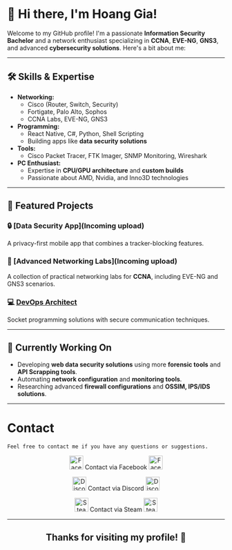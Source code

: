 # 👋 Hi there, I'm Hoang Gia!

Welcome to my GitHub profile! I'm a passionate **Information Security Bachelor** and a network enthusiast specializing in **CCNA**, **EVE-NG**, **GNS3**, and advanced **cybersecurity solutions**. Here's a bit about me:

---

## 🛠️ Skills & Expertise
- **Networking:**
  - Cisco (Router, Switch, Security)
  - Fortigate, Palo Alto, Sophos
  - CCNA Labs, EVE-NG, GNS3
- **Programming:**
  - React Native, C#, Python, Shell Scripting
  - Building apps like **data security solutions**
- **Tools:**
  - Cisco Packet Tracer, FTK Imager, SNMP Monitoring, Wireshark
- **PC Enthusiast:**
  - Expertise in **CPU/GPU architecture** and **custom builds**
  - Passionate about AMD, Nvidia, and Inno3D technologies

---

## 🚀 Featured Projects
### 🔒 [Data Security App](Incoming upload)
A privacy-first mobile app that combines a tracker-blocking features.

### 📡 [Advanced Networking Labs](Incoming upload)
A collection of practical networking labs for **CCNA**, including EVE-NG and GNS3 scenarios.

### 💻 [DevOps Architect](https://github.com/uziii2208/CyberSkill_exams)
Socket programming solutions with secure communication techniques.

---

## 🌱 Currently Working On
- Developing **web data security solutions** using more **forensic tools** and **API Scrapping tools**.
- Automating **network configuration** and **monitoring tools**.
- Researching advanced **firewall configurations** and **OSSIM, IPS/IDS solutions**.

---

# Contact
```
Feel free to contact me if you have any questions or suggestions.
```
<div align="center">
<p>
  <img src="https://github.com/user-attachments/assets/72d9c8f7-cda9-431b-8e85-5c803f1d3dd4" width="32" alt="Facebook Icon"/>
   <a href="https://www.facebook.com/corbierevn" style="text-decoration: none; font-size: 14px;">
    Contact via Facebook
  <img src="https://github.com/user-attachments/assets/72d9c8f7-cda9-431b-8e85-5c803f1d3dd4" width="32" alt="Facebook Icon"/>
  </a>
</p>

<p>
  <img src="https://github.com/user-attachments/assets/613287bd-8296-45d7-840b-f2763691fe48" width="32" alt="Discord Icon"/>
   <a href="https://discord.com/users/863239313268670486" style="text-decoration: none; font-size: 14px;">
    Contact via Discord
  <img src="https://github.com/user-attachments/assets/613287bd-8296-45d7-840b-f2763691fe48" width="32" alt="Discord Icon"/>
  </a>
</p>

<p>
  <img src="https://github.com/user-attachments/assets/27cea862-2a59-42a1-86e4-9e5ffb6f504f" width="32" alt="Steam Icon"/>
   <a href="https://steamcommunity.com/id/corbiere" style="text-decoration: none; font-size: 14px;">
    Contact via Steam
  <img src="https://github.com/user-attachments/assets/27cea862-2a59-42a1-86e4-9e5ffb6f504f" width="32" alt="Steam Icon"/>
  </a>
</p>
</div>

---

<div align="center">
<h2>Thanks for visiting my profile! 🚀</h2>
</div>
